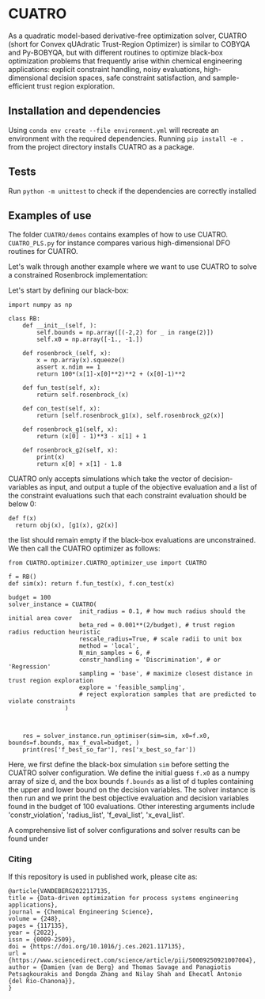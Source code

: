 # CUATRO
As a quadratic model-based derivative-free optimization solver, CUATRO (short for Convex qUAdratic Trust-Region Optimizer) is similar to COBYQA and Py-BOBYQA, but with different routines to optimize black-box optimization problems that frequently arise within chemical engineering applications: explicit constraint handling, noisy evaluations, high-dimensional decision spaces, safe constraint satisfaction, and sample-efficient trust region exploration.

## Installation and dependencies

Using `conda env create --file environment.yml` will recreate an environment with the required dependencies.
Running `pip install -e .` from the project directory installs CUATRO as a package.

## Tests
Run `python -m unittest` to check if the dependencies are correctly installed

## Examples of use
The folder `CUATRO/demos` contains examples of how to use CUATRO. `CUATRO_PLS.py` for instance compares various high-dimensional DFO routines for CUATRO.

Let's walk through another example where we want to use CUATRO to solve a constrained Rosenbrock implementation:

Let's start by defining our black-box:

```
import numpy as np

class RB:
    def __init__(self, ):
        self.bounds = np.array([(-2,2) for _ in range(2)]) 
        self.x0 = np.array([-1., -1.])
        
    def rosenbrock_(self, x):
        x = np.array(x).squeeze()
        assert x.ndim == 1
        return 100*(x[1]-x[0]**2)**2 + (x[0]-1)**2
    
    def fun_test(self, x):
        return self.rosenbrock_(x)
    
    def con_test(self, x):
        return [self.rosenbrock_g1(x), self.rosenbrock_g2(x)]
    
    def rosenbrock_g1(self, x):
        return (x[0] - 1)**3 - x[1] + 1

    def rosenbrock_g2(self, x):
        print(x)
        return x[0] + x[1] - 1.8
  ```

CUATRO only accepts simulations which take the vector of decision-variables as input, and output a tuple of the objective evaluation and a list of the constraint evaluations such that each constraint evaluation should be below 0: 
```
def f(x)
  return obj(x), [g1(x), g2(x)]
```
the list should remain empty if the black-box evaluations are unconstrained. We then call the CUATRO optimizer as follows:

```
from CUATRO.optimizer.CUATRO_optimizer_use import CUATRO

f = RB()
def sim(x): return f.fun_test(x), f.con_test(x)

budget = 100
solver_instance = CUATRO(
                    init_radius = 0.1, # how much radius should the initial area cover 
                    beta_red = 0.001**(2/budget), # trust region radius reduction heuristic
                    rescale_radius=True, # scale radii to unit box
                    method = 'local',
                    N_min_samples = 6, # 
                    constr_handling = 'Discrimination', # or 'Regression'
                    sampling = 'base', # maximize closest distance in trust region exploration
                    explore = 'feasible_sampling', 
                    # reject exploration samples that are predicted to violate constraints
                )

    
 
    res = solver_instance.run_optimiser(sim=sim, x0=f.x0, bounds=f.bounds, max_f_eval=budget, )
    print(res['f_best_so_far'], res['x_best_so_far'])

```

Here, we first define the black-box simulation `sim` before setting the CUATRO solver configuration. We define the initial guess `f.x0` as a numpy array of size d, and the box bounds `f.bounds` as a list of d tuples containing the upper and lower bound on the decision variables.
The solver instance is then run and we print the best objective evaluation and decision variables found in the budget of 100 evaluations. Other interesting arguments include 'constr_violation', 'radius_list', 'f_eval_list', 'x_eval_list'.

A comprehensive list of solver configurations and solver results can be found under 

### Citing

If this repository is used in published work, please cite as:

```
@article{VANDEBERG2022117135,
title = {Data-driven optimization for process systems engineering applications},
journal = {Chemical Engineering Science},
volume = {248},
pages = {117135},
year = {2022},
issn = {0009-2509},
doi = {https://doi.org/10.1016/j.ces.2021.117135},
url = {https://www.sciencedirect.com/science/article/pii/S0009250921007004},
author = {Damien {van de Berg} and Thomas Savage and Panagiotis Petsagkourakis and Dongda Zhang and Nilay Shah and Ehecatl Antonio {del Rio-Chanona}},
}
```



